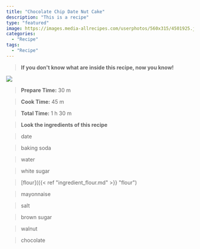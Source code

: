 ```yaml
---
title: "Chocolate Chip Date Nut Cake"
description: "This is a recipe"
type: "featured"
image: https://images.media-allrecipes.com/userphotos/560x315/4501925.jpg
categories: 
  - "Recipe"
tags: 
  - "Recipe"
---
```



>**If you don't know what are inside this recipe, now you know!**

![](../images/Recipes-Banner.jpg)
> **Prepare Time:** 30 m


> **Cook Time:** 45 m


> **Total Time:** 1 h 30 m

> **Look the ingredients of this recipe**

> date

> baking soda

> water

> white sugar

> [flour]({{< ref "ingredient_flour.md" >}} "flour")

> mayonnaise

> salt

> brown sugar

> walnut

> chocolate

